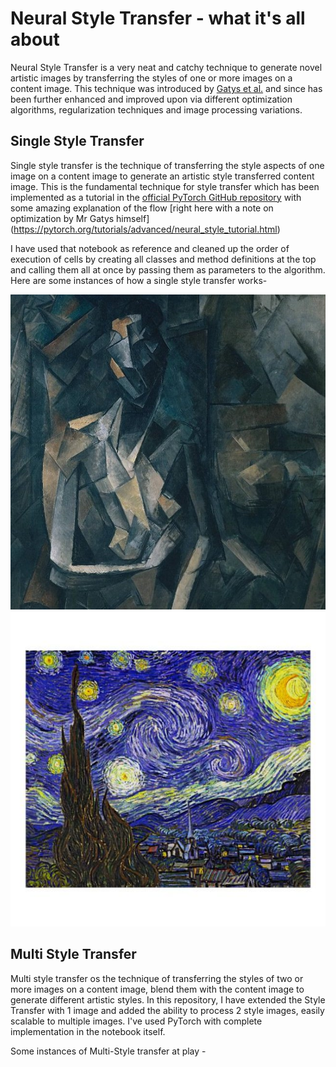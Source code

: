 # Neural Style Transfer - what it's all about

Neural Style Transfer is a very neat and catchy technique to generate novel artistic images by transferring the styles of one or more images on a content image. This technique was introduced by [Gatys et al.](https://arxiv.org/abs/1508.06576) and since has been further enhanced and improved upon via different optimization algorithms, regularization techniques and image processing variations. 
 

## Single Style Transfer 

Single style transfer is the technique of transferring the style aspects of one image on a content image to generate an artistic style transferred content image. This is the fundamental technique for style transfer which has been implemented as a tutorial in the [official PyTorch GitHub repository](https://github.com/pytorch/tutorials/blob/master/advanced_source/neural_style_tutorial.py) with some amazing explanation of the flow [right here with a note on optimization by Mr Gatys himself] (https://pytorch.org/tutorials/advanced/neural_style_tutorial.html)

I have used that notebook as reference and cleaned up the order of execution of cells by creating all classes and method definitions at the top and calling them all at once by passing them as parameters to the algorithm. Here are some instances of how a single style transfer works-

![Content image](images/picasso.jpg) 
![Content image](images/starry_night.jpg) 

## Multi Style Transfer

Multi style transfer os the technique of transferring the styles of two or more images on a content image, blend them with the content image to generate different artistic styles. In this repository, I have extended the Style Transfer with 1 image and added the ability to process 2 style images, easily scalable to multiple images. I've used PyTorch with complete implementation in the notebook itself.

Some instances of Multi-Style transfer at play - 